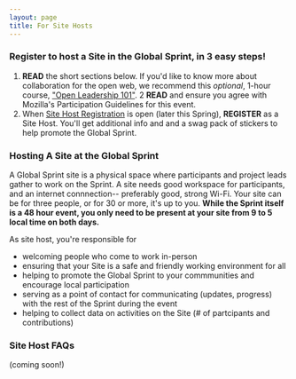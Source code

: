 ```yaml
---
layout: page
title: For Site Hosts
---
```

### Register to host a Site in the Global Sprint, in 3 easy steps!

1. **READ** the short sections below. If you'd like to know more about collaboration for the open web, we recommend this *optional*, 1-hour course, ["Open Leadership 101"](https://mozilla.teachable.com/p/open-leadership-101).
2 **READ** and ensure you agree with Mozilla's Participation Guidelines for this event.
3. When [Site Host Registration]() is open (later this Spring), **REGISTER** as a Site Host. You'll get additional info and and a swag pack of stickers to help promote the Global Sprint.

### Hosting A Site at the Global Sprint
A Global Sprint site is a physical space where participants and project leads gather to work on the Sprint. A site needs good workspace for participants, and an internet connnection-- preferably good, strong Wi-Fi. Your site can be for three people, or for 30 or more, it's up to you. **While the Sprint itself is a 48 hour event, you only need to be present at your site from 9 to 5 local time on both days.** 

As site host, you're responsible for 
* welcoming people who come to work in-person
* ensuring that your Site is a safe and friendly working environment for all
* helping to promote the Global Sprint to your commmunities and encourage local participation
* serving  as a point of contact for communicating (updates, progress) with the rest of the Sprint during the event
* helping to collect data on activities on the Site (# of partcipants and contributions)


### Site Host FAQs
(coming soon!)


